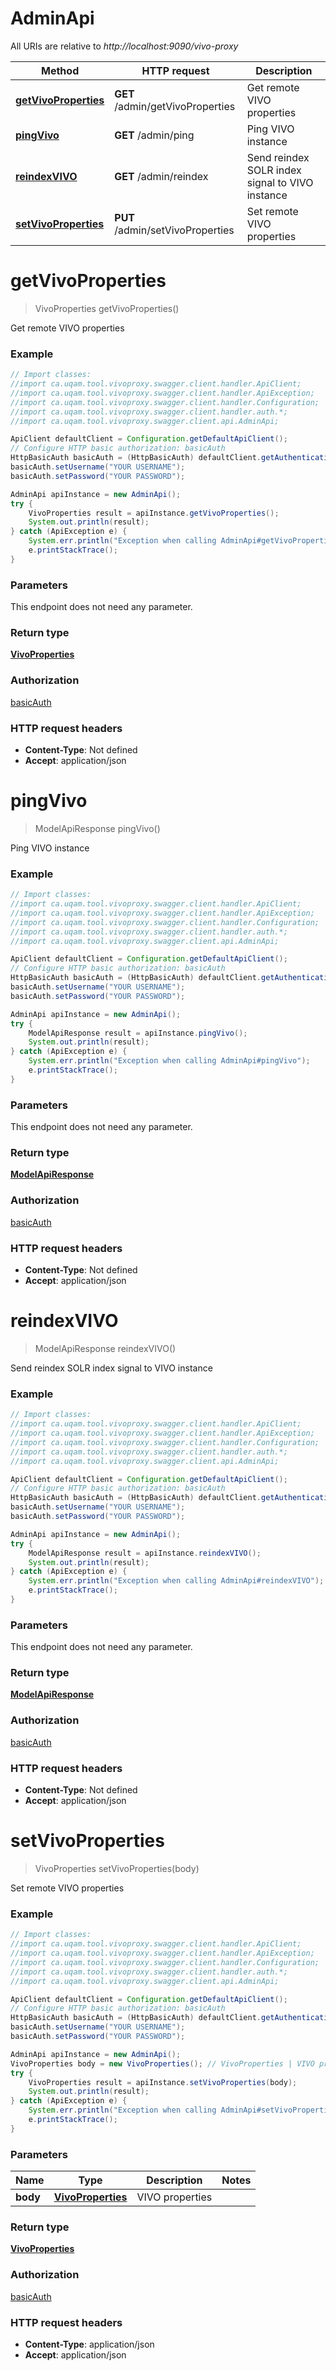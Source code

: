 # AdminApi

All URIs are relative to *http://localhost:9090/vivo-proxy*

Method | HTTP request | Description
------------- | ------------- | -------------
[**getVivoProperties**](AdminApi.md#getVivoProperties) | **GET** /admin/getVivoProperties | Get remote VIVO properties
[**pingVivo**](AdminApi.md#pingVivo) | **GET** /admin/ping | Ping VIVO instance
[**reindexVIVO**](AdminApi.md#reindexVIVO) | **GET** /admin/reindex | Send reindex SOLR index signal to VIVO instance
[**setVivoProperties**](AdminApi.md#setVivoProperties) | **PUT** /admin/setVivoProperties | Set remote VIVO properties

<a name="getVivoProperties"></a>
# **getVivoProperties**
> VivoProperties getVivoProperties()

Get remote VIVO properties

### Example
```java
// Import classes:
//import ca.uqam.tool.vivoproxy.swagger.client.handler.ApiClient;
//import ca.uqam.tool.vivoproxy.swagger.client.handler.ApiException;
//import ca.uqam.tool.vivoproxy.swagger.client.handler.Configuration;
//import ca.uqam.tool.vivoproxy.swagger.client.handler.auth.*;
//import ca.uqam.tool.vivoproxy.swagger.client.api.AdminApi;

ApiClient defaultClient = Configuration.getDefaultApiClient();
// Configure HTTP basic authorization: basicAuth
HttpBasicAuth basicAuth = (HttpBasicAuth) defaultClient.getAuthentication("basicAuth");
basicAuth.setUsername("YOUR USERNAME");
basicAuth.setPassword("YOUR PASSWORD");

AdminApi apiInstance = new AdminApi();
try {
    VivoProperties result = apiInstance.getVivoProperties();
    System.out.println(result);
} catch (ApiException e) {
    System.err.println("Exception when calling AdminApi#getVivoProperties");
    e.printStackTrace();
}
```

### Parameters
This endpoint does not need any parameter.

### Return type

[**VivoProperties**](VivoProperties.md)

### Authorization

[basicAuth](../README.md#basicAuth)

### HTTP request headers

 - **Content-Type**: Not defined
 - **Accept**: application/json

<a name="pingVivo"></a>
# **pingVivo**
> ModelApiResponse pingVivo()

Ping VIVO instance

### Example
```java
// Import classes:
//import ca.uqam.tool.vivoproxy.swagger.client.handler.ApiClient;
//import ca.uqam.tool.vivoproxy.swagger.client.handler.ApiException;
//import ca.uqam.tool.vivoproxy.swagger.client.handler.Configuration;
//import ca.uqam.tool.vivoproxy.swagger.client.handler.auth.*;
//import ca.uqam.tool.vivoproxy.swagger.client.api.AdminApi;

ApiClient defaultClient = Configuration.getDefaultApiClient();
// Configure HTTP basic authorization: basicAuth
HttpBasicAuth basicAuth = (HttpBasicAuth) defaultClient.getAuthentication("basicAuth");
basicAuth.setUsername("YOUR USERNAME");
basicAuth.setPassword("YOUR PASSWORD");

AdminApi apiInstance = new AdminApi();
try {
    ModelApiResponse result = apiInstance.pingVivo();
    System.out.println(result);
} catch (ApiException e) {
    System.err.println("Exception when calling AdminApi#pingVivo");
    e.printStackTrace();
}
```

### Parameters
This endpoint does not need any parameter.

### Return type

[**ModelApiResponse**](ModelApiResponse.md)

### Authorization

[basicAuth](../README.md#basicAuth)

### HTTP request headers

 - **Content-Type**: Not defined
 - **Accept**: application/json

<a name="reindexVIVO"></a>
# **reindexVIVO**
> ModelApiResponse reindexVIVO()

Send reindex SOLR index signal to VIVO instance

### Example
```java
// Import classes:
//import ca.uqam.tool.vivoproxy.swagger.client.handler.ApiClient;
//import ca.uqam.tool.vivoproxy.swagger.client.handler.ApiException;
//import ca.uqam.tool.vivoproxy.swagger.client.handler.Configuration;
//import ca.uqam.tool.vivoproxy.swagger.client.handler.auth.*;
//import ca.uqam.tool.vivoproxy.swagger.client.api.AdminApi;

ApiClient defaultClient = Configuration.getDefaultApiClient();
// Configure HTTP basic authorization: basicAuth
HttpBasicAuth basicAuth = (HttpBasicAuth) defaultClient.getAuthentication("basicAuth");
basicAuth.setUsername("YOUR USERNAME");
basicAuth.setPassword("YOUR PASSWORD");

AdminApi apiInstance = new AdminApi();
try {
    ModelApiResponse result = apiInstance.reindexVIVO();
    System.out.println(result);
} catch (ApiException e) {
    System.err.println("Exception when calling AdminApi#reindexVIVO");
    e.printStackTrace();
}
```

### Parameters
This endpoint does not need any parameter.

### Return type

[**ModelApiResponse**](ModelApiResponse.md)

### Authorization

[basicAuth](../README.md#basicAuth)

### HTTP request headers

 - **Content-Type**: Not defined
 - **Accept**: application/json

<a name="setVivoProperties"></a>
# **setVivoProperties**
> VivoProperties setVivoProperties(body)

Set remote VIVO properties

### Example
```java
// Import classes:
//import ca.uqam.tool.vivoproxy.swagger.client.handler.ApiClient;
//import ca.uqam.tool.vivoproxy.swagger.client.handler.ApiException;
//import ca.uqam.tool.vivoproxy.swagger.client.handler.Configuration;
//import ca.uqam.tool.vivoproxy.swagger.client.handler.auth.*;
//import ca.uqam.tool.vivoproxy.swagger.client.api.AdminApi;

ApiClient defaultClient = Configuration.getDefaultApiClient();
// Configure HTTP basic authorization: basicAuth
HttpBasicAuth basicAuth = (HttpBasicAuth) defaultClient.getAuthentication("basicAuth");
basicAuth.setUsername("YOUR USERNAME");
basicAuth.setPassword("YOUR PASSWORD");

AdminApi apiInstance = new AdminApi();
VivoProperties body = new VivoProperties(); // VivoProperties | VIVO properties
try {
    VivoProperties result = apiInstance.setVivoProperties(body);
    System.out.println(result);
} catch (ApiException e) {
    System.err.println("Exception when calling AdminApi#setVivoProperties");
    e.printStackTrace();
}
```

### Parameters

Name | Type | Description  | Notes
------------- | ------------- | ------------- | -------------
 **body** | [**VivoProperties**](VivoProperties.md)| VIVO properties |

### Return type

[**VivoProperties**](VivoProperties.md)

### Authorization

[basicAuth](../README.md#basicAuth)

### HTTP request headers

 - **Content-Type**: application/json
 - **Accept**: application/json

